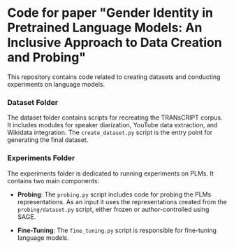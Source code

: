 # Code for paper "Gender Identity in Pretrained Language Models: An Inclusive Approach to Data Creation and Probing"

This repository contains code related to creating datasets and conducting experiments on language models.

### Dataset Folder
The dataset folder contains scripts for recreating the TRANsCRIPT corpus. It includes modules for speaker diarization, YouTube data extraction, and Wikidata integration. The `create_dataset.py` script is the entry point for generating the final dataset.

### Experiments Folder
The experiments folder is dedicated to running experiments on PLMs. It contains two main components:

- **Probing**: The `probing.py` script includes code for probing the PLMs representations. As an input it uses the representations created from the `probing/dataset.py` script, either frozen or author-controlled using SAGE.

- **Fine-Tuning**: The `fine_tuning.py` script is responsible for fine-tuning language models.